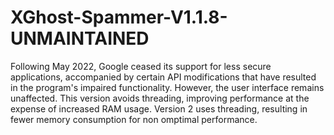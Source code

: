 # XGhost-Spammer-V1.1.8-UNMAINTAINED
Following May 2022, Google ceased its support for less secure applications, accompanied by certain API modifications that have resulted in the program's impaired functionality. However, the user interface remains unaffected.
This version avoids threading, improving performance at the expense of increased RAM usage.
Version 2 uses threading, resulting in fewer memory consumption for non omptimal performance.
